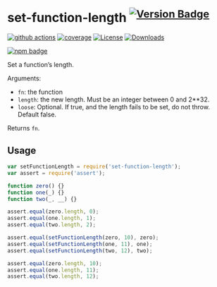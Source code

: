 # set-function-length <sup>[![Version Badge][npm-version-svg]][package-url]</sup>

[![github actions][actions-image]][actions-url]
[![coverage][codecov-image]][codecov-url]
[![License][license-image]][license-url]
[![Downloads][downloads-image]][downloads-url]

[![npm badge][npm-badge-png]][package-url]

Set a function’s length.

Arguments:

- `fn`: the function
- `length`: the new length. Must be an integer between 0 and 2**32.
- `loose`: Optional. If true, and the length fails to be set, do not throw. Default false.

Returns `fn`.

## Usage

```javascript
var setFunctionLength = require('set-function-length');
var assert = require('assert');

function zero() {}
function one(_) {}
function two(_, __) {}

assert.equal(zero.length, 0);
assert.equal(one.length, 1);
assert.equal(two.length, 2);

assert.equal(setFunctionLength(zero, 10), zero);
assert.equal(setFunctionLength(one, 11), one);
assert.equal(setFunctionLength(two, 12), two);

assert.equal(zero.length, 10);
assert.equal(one.length, 11);
assert.equal(two.length, 12);
```

[package-url]: https://npmjs.org/package/set-function-length

[npm-version-svg]: https://versionbadg.es/ljharb/set-function-length.svg

[deps-svg]: https://david-dm.org/ljharb/set-function-length.svg

[deps-url]: https://david-dm.org/ljharb/set-function-length

[dev-deps-svg]: https://david-dm.org/ljharb/set-function-length/dev-status.svg

[dev-deps-url]: https://david-dm.org/ljharb/set-function-length#info=devDependencies

[npm-badge-png]: https://nodei.co/npm/set-function-length.png?downloads=true&stars=true

[license-image]: https://img.shields.io/npm/l/set-function-length.svg

[license-url]: LICENSE

[downloads-image]: https://img.shields.io/npm/dm/set-function-length.svg

[downloads-url]: https://npm-stat.com/charts.html?package=set-function-length

[codecov-image]: https://codecov.io/gh/ljharb/set-function-length/branch/main/graphs/badge.svg

[codecov-url]: https://app.codecov.io/gh/ljharb/set-function-length/

[actions-image]: https://img.shields.io/endpoint?url=https://github-actions-badge-u3jn4tfpocch.runkit.sh/ljharb/set-function-length

[actions-url]: https://github.com/ljharb/set-function-length/actions
